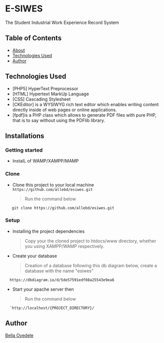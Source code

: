 # E-SIWES

The Student Industrial Work Experience Record System

## Table of Contents

* [About](#e-siwes)
* [Technologies Used](#technologies-used)
* [Author](#author)

## Technologies Used

* [PHP5] HyperText Preprocessor
* [HTML] Hypertext MarkUp Language
* [CSS] Cascading Stylesheet
* [CKEditor] is a WYSIWYG rich text editor which enables writing content directly inside of web pages or online applications.
* [fpdf]is a PHP class which allows to generate PDF files with pure PHP, that is to say without using the PDFlib library.

## Installations

### Getting started

* InstalL of WAMP/XAMPP/MAMP

### Clone

* Clone this project to your local machine `https://github.com/allebd/esiwes.git`
  > Run the command below

```shell
   git clone https://github.com/allebd/esiwes.git
```

### Setup

* Installing the project dependencies
  > Copy your the cloned project to htdocs/www directory, whether you using XAMPP/WAMP respectively.

* Create your database
  > Creation of a database following this db diagram below, create a database with the name "esiwes"

```shell
  https://dbdiagram.io/d/5de57591edf08a25543e9ea6
```

* Start your apache server then
  > Run the command below

```shell
  `http://localhost/{PROJECT_DIRECTORY}/
```

## Author

[Bella Oyedele](https://github.com/allebd)
